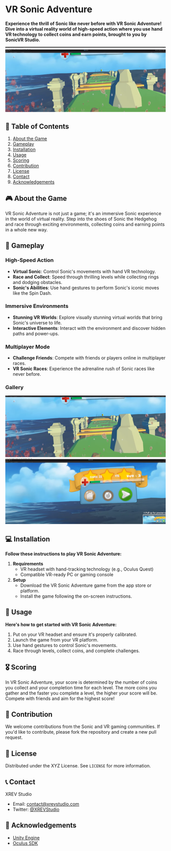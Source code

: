 
# VR Sonic Adventure

**Experience the thrill of Sonic like never before with VR Sonic Adventure! Dive into a virtual reality world of high-speed action where you use hand VR technology to collect coins and earn points, brought to you by SonicVR Studio.**

![VR Sonic Adventure Banner](images/sonic2.png)

## 📌 Table of Contents

1. [About the Game](#about-the-game)
2. [Gameplay](#gameplay)
3. [Installation](#installation)
4. [Usage](#usage)
5. [Scoring](#scoring)
6. [Contribution](#contribution)
7. [License](#license)
8. [Contact](#contact)
9. [Acknowledgements](#acknowledgements)

## 🎮 About the Game

VR Sonic Adventure is not just a game; it's an immersive Sonic experience in the world of virtual reality. Step into the shoes of Sonic the Hedgehog and race through exciting environments, collecting coins and earning points in a whole new way.

## 🏃 Gameplay

### High-Speed Action

- **Virtual Sonic**: Control Sonic's movements with hand VR technology.
- **Race and Collect**: Speed through thrilling levels while collecting rings and dodging obstacles.
- **Sonic's Abilities**: Use hand gestures to perform Sonic's iconic moves like the Spin Dash.

### Immersive Environments

- **Stunning VR Worlds**: Explore visually stunning virtual worlds that bring Sonic's universe to life.
- **Interactive Elements**: Interact with the environment and discover hidden paths and power-ups.

### Multiplayer Mode

- **Challenge Friends**: Compete with friends or players online in multiplayer races.
- **VR Sonic Races**: Experience the adrenaline rush of Sonic races like never before.

### Gallery

![VR Sonic Gameplay 1](images/sonic1.png)
![VR Sonic Gameplay 2](images/sonic3.png)

## 💻 Installation

**Follow these instructions to play VR Sonic Adventure:**

1. **Requirements**
   - VR headset with hand-tracking technology (e.g., Oculus Quest)
   - Compatible VR-ready PC or gaming console
2. **Setup**
   - Download the VR Sonic Adventure game from the app store or platform.
   - Install the game following the on-screen instructions.

## 📱 Usage

**Here's how to get started with VR Sonic Adventure:**

1. Put on your VR headset and ensure it's properly calibrated.
2. Launch the game from your VR platform.
3. Use hand gestures to control Sonic's movements.
4. Race through levels, collect coins, and complete challenges.

## 🎖️ Scoring

In VR Sonic Adventure, your score is determined by the number of coins you collect and your completion time for each level. The more coins you gather and the faster you complete a level, the higher your score will be. Compete with friends and aim for the highest score!

## 🤝 Contribution

We welcome contributions from the Sonic and VR gaming communities. If you'd like to contribute, please fork the repository and create a new pull request.

## 📄 License

Distributed under the XYZ License. See `LICENSE` for more information.

## 📞 Contact

XREV Studio
- Email: contact@xrevstudio.com
- Twitter: [@XREVStudio](https://twitter.com/SonicVRStudio)

## 👏 Acknowledgements

- [Unity Engine](https://unity.com/)
- [Oculus SDK](https://developer.oculus.com/)
